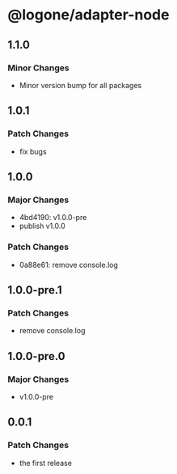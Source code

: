 # @logone/adapter-node

## 1.1.0

### Minor Changes

- Minor version bump for all packages

## 1.0.1

### Patch Changes

- fix bugs

## 1.0.0

### Major Changes

- 4bd4190: v1.0.0-pre
- publish v1.0.0

### Patch Changes

- 0a88e61: remove console.log

## 1.0.0-pre.1

### Patch Changes

- remove console.log

## 1.0.0-pre.0

### Major Changes

- v1.0.0-pre

## 0.0.1

### Patch Changes

- the first release
